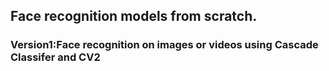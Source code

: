 ## Face recognition models from scratch.
### Version1:Face recognition on images or videos using Cascade Classifer and CV2
